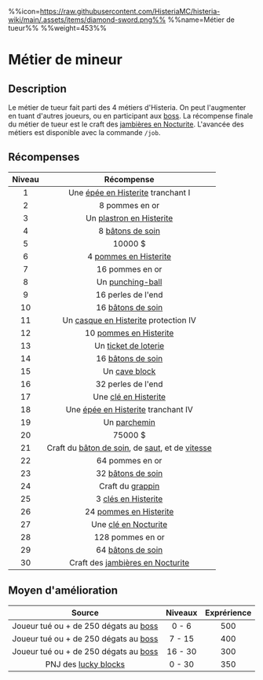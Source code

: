 %%icon=https://raw.githubusercontent.com/HisteriaMC/histeria-wiki/main/.assets/items/diamond-sword.png%%
%%name=Métier de tueur%%
%%weight=453%%

# Métier de mineur
## Description
Le métier de tueur fait parti des 4 métiers d'Histeria. On peut l'augmenter en tuant d'autres joueurs, ou en participant aux [boss](https://histeria.fr/wiki/boss).
La récompense finale du métier de tueur est le craft des [jambières en Nocturite](https://histeria.fr/wiki/armures/nocturite-leggings).
L'avancée des métiers est disponible avec la commande `/job`.

## Récompenses

| Niveau | Récompense |
|:---:|:---:|
| 1 | Une [épée en Histerite](https://histeria.fr/wiki/outils/histerite-sword) tranchant I |
| 2 | 8 pommes en or |
| 3 | Un [plastron en Histerite](https://histeria.fr/wikiarmures/histerite-chestplate) |
| 4 | 8 [bâtons de soin](https://histeria.fr/wiki/batons/heal-stick) |
| 5 | 10000 $ |
| 6 | 4 [pommes en Histerite](https://histeria.fr/wiki/objets/histerite-apple) |
| 7 | 16 pommes en or |
| 8 | Un [punching-ball](https://histeria.fr/wiki/objets/punching-ball) |
| 9 | 16 perles de l'end |
| 10 | 16 [bâtons de soin](https://histeria.fr/wiki/batons/heal-stick) |
| 11 | Un [casque en Histerite](https://histeria.fr/wikiarmures/histerite-helmet) protection IV |
| 12 | 10 [pommes en Histerite](https://histeria.fr/wiki/objets/histerite-apple) |
| 13 | Un [ticket de loterie](https://histeria.fr/wiki/objets/lottery-ticket) |
| 14 | 16 [bâtons de soin](https://histeria.fr/wiki/batons/heal-stick) |
| 15 | Un [cave block](https://histeria.fr/wiki/blocs/cave-block) |
| 16 | 32 perles de l'end |
| 17 | Une [clé en Histerite](https://histeria.fr/wiki/clés/histerite-key) |
| 18 | Une [épée en Histerite](https://histeria.fr/wiki/outils/histerite-sword) tranchant IV |
| 19 | Un [parchemin](https://histeria.fr/wiki/objets/forge-note) |
| 20 | 75000 $ |
| 21 | Craft du [bâton de soin](https://histeria.fr/wiki/batons/heal-stick), de [saut](https://histeria.fr/wiki/batons/jump-stick), et de [vitesse](https://histeria.fr/wiki/batons/speed-stick) |
| 22 | 64 pommes en or |
| 23 | 32 [bâtons de soin](https://histeria.fr/wiki/batons/heal-stick) |
| 24 | Craft du [grappin](https://histeria.fr/wiki/outils/grapnel) |
| 25 | 3 [clés en Histerite](https://histeria.fr/wiki/clés/histerite-key) |
| 26 | 24 [pommes en Histerite](https://histeria.fr/wiki/objets/histerite-apple) |
| 27 | Une [clé en Nocturite](https://histeria.fr/wiki/clés/nocturite-key) |
| 28 | 128 pommes en or |
| 29 | 64 [bâtons de soin](https://histeria.fr/wiki/batons/heal-stick) |
| 30 | Craft des [jambières en Nocturite](https://histeria.fr/wiki/armures/nocturite-leggings) |

## Moyen d'amélioration

| Source | Niveaux | Exprérience |
|:---:|:---:|:---:|
| Joueur tué ou + de 250 dégats au [boss](https://histeria.fr/wiki/boss) | 0 - 6 | 500 |
| Joueur tué ou + de 250 dégats au [boss](https://histeria.fr/wiki/boss) | 7 - 15 | 400 |
| Joueur tué ou + de 250 dégats au [boss](https://histeria.fr/wiki/boss) | 16 - 30 | 300 |
| PNJ des [lucky blocks](https://histeria.fr/wiki/blocs/lucky-block) | 0 - 30 | 350 |
